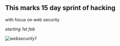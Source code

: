 ## This marks 15 day sprint of hacking

   
 <p>  with focus on web security
   
   <i>starting 1st feb <i>
   
![websecurity1](https://user-images.githubusercontent.com/41240719/151664381-3f58e247-ee89-4ea0-9c78-8a9af8eaba9c.jpg)
